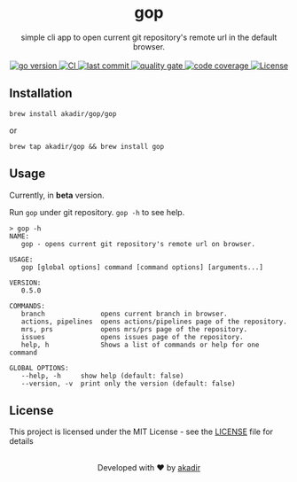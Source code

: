 <h1 align="center">gop</h1>

<div align="center">
  simple cli app to open current git repository's remote url in the default browser.
</div>

<br>

<div align="center">
  <!-- go version -->
  <a href="https://github.com/akadir/gop" title="go version">
    <img src="https://img.shields.io/badge/go-1.17-black.svg" alt="go version"/>
  </a>

  <!-- CI -->
  <a href="https://github.com/akadir/gop/actions" title="build status">
    <img src="https://github.com/akadir/gop/actions/workflows/build.yml/badge.svg" alt="CI"/>
  </a>

  <!-- last commit -->
  <a href="https://github.com/akadir/muninn/commits" title="Last Commit">
     <img src="https://img.shields.io/github/last-commit/akadir/gop?style=flat" alt="last commit">
  </a>

  <!-- quality gate -->
  <a href="https://sonarcloud.io/project/overview?id=akadir_gop" title="Quality Gate">
     <img src="https://sonarcloud.io/api/project_badges/measure?project=akadir_gop&metric=alert_status" alt="quality gate">
  </a>

  <!-- code coverage -->
  <a href="https://sonarcloud.io/project/overview?id=akadir_gop" title="Code Coverage">
     <img src="https://sonarcloud.io/api/project_badges/measure?project=akadir_gop&metric=coverage" alt="code coverage">
  </a>

  <!-- License -->
  <a href="https://img.shields.io/badge/License-MIT-blue.svg">
    <img src="https://img.shields.io/badge/License-MIT-blue.svg"
      alt="License" />
  </a>
</div>

## Installation

```shell
brew install akadir/gop/gop
```
or
```shell
brew tap akadir/gop && brew install gop
```

## Usage

Currently, in **beta** version.

Run `gop` under git repository. `gop -h` to see help.

```shell
> gop -h
NAME:
   gop - opens current git repository's remote url on browser.

USAGE:
   gop [global options] command [command options] [arguments...]

VERSION:
   0.5.0

COMMANDS:
   branch              opens current branch in browser.
   actions, pipelines  opens actions/pipelines page of the repository.
   mrs, prs            opens mrs/prs page of the repository.
   issues              opens issues page of the repository.
   help, h             Shows a list of commands or help for one command

GLOBAL OPTIONS:
   --help, -h     show help (default: false)
   --version, -v  print only the version (default: false)
```

## License

This project is licensed under the MIT License - see the [LICENSE](LICENSE) file for details

<br />

<div align="center">
  Developed with ❤︎ by <a href="https://github.com/akadir">akadir</a>
</div>
